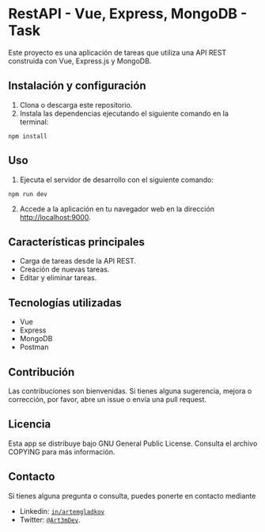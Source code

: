 # RestAPI - Vue, Express, MongoDB - Task

Este proyecto es una aplicación de tareas que utiliza una API REST construida con Vue, Express.js y MongoDB.

## Instalación y configuración

1. Clona o descarga este repositorio.
2. Instala las dependencias ejecutando el siguiente comando en la terminal:

`npm install`

## Uso

1. Ejecuta el servidor de desarrollo con el siguiente comando:

`npm run dev`

2. Accede a la aplicación en tu navegador web en la dirección [http://localhost:9000](http://localhost:9000).

## Características principales

- Carga de tareas desde la API REST.
- Creación de nuevas tareas.
- Editar y eliminar tareas.

## Tecnologías utilizadas

- Vue
- Express
- MongoDB
- Postman

## Contribución

Las contribuciones son bienvenidas. Si tienes alguna sugerencia, mejora o corrección, por favor, abre un issue o envía una pull request.

## Licencia

Esta app se distribuye bajo GNU General Public License. Consulta el archivo COPYING para más información.

## Contacto

Si tienes alguna pregunta o consulta, puedes ponerte en contacto mediante

- Linkedin: [`in/artemgladkov`](https://www.linkedin.com/in/artemgladkov/)
- Twitter: [`@Art3mDev`](https://twitter.com/Art3mDev).
